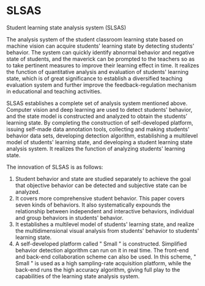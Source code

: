 # SLSAS
Student learning state analysis system (SLSAS)


The analysis system of the student classroom learning state based on machine vision can acquire students' learning state by detecting students' behavior. The system can quickly identify abnormal behavior and negative state of students, and the maverick can be prompted to the teachers so as to take pertinent measures to improve their learning effect in time. It realizes the function of quantitative analysis and evaluation of students' learning state, which is of great significance to establish a diversified teaching evaluation system and further improve the feedback-regulation mechanism in educational and teaching activities. 

SLSAS establishes a complete set of analysis system mentioned above. Computer vision and deep learning are used to detect students' behavior, and the state model is constructed and analyzed to obtain the students’ learning state. By completing the construction of self-developed platform, issuing self-made data annotation tools, collecting and making students' behavior data sets, developing detection algorithm, establishing a multilevel model of students' learning state, and developing a student learning state analysis system. It realizes the function of analyzing students' learning state.

The innovation of SLSAS is as follows:
1. Student behavior and state are studied separately to achieve the goal that objective behavior can be detected and subjective state can be analyzed. 
2. It covers more comprehensive student behavior. This paper covers seven kinds of behaviors. It also systematically expounds the relationship between independent and interactive behaviors, individual and group behaviors in students' behavior. 
3. It establishes a multilevel model of students' learning state, and realize the multidimensional visual analysis from students' behavior to students' learning state. 
4. A self-developed platform called " Small " is constructed. Simplified behavior detection algorithm can run on it in real time. The front-end and back-end collaboration scheme can also be used. In this scheme, " Small " is used as a high sampling-rate acquisition platform, while the back-end runs the high accuracy algorithm, giving full play to the capabilities of the learning state analysis system.


